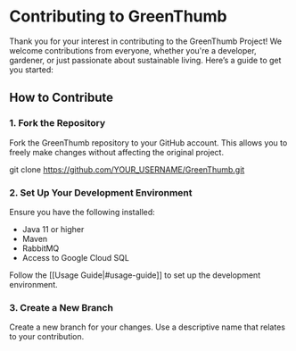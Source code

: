 # Contributing to GreenThumb

Thank you for your interest in contributing to the GreenThumb Project! We welcome contributions from everyone, whether you're a developer, gardener, or just passionate about sustainable living. Here’s a guide to get you started:

## How to Contribute

### 1. Fork the Repository
Fork the GreenThumb repository to your GitHub account. This allows you to freely make changes without affecting the original project.

git clone https://github.com/YOUR_USERNAME/GreenThumb.git


### 2. Set Up Your Development Environment
Ensure you have the following installed:
- Java 11 or higher
- Maven
- RabbitMQ
- Access to Google Cloud SQL

Follow the [[Usage Guide|#usage-guide]] to set up the development environment.

### 3. Create a New Branch
Create a new branch for your changes. Use a descriptive name that relates to your contribution.

